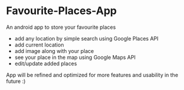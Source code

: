 # Favourite-Places-App
An android app to store your favourite places

- add any location by simple search using Google Places API
- add current location
- add image along with your place
- see your place in the map using Google Maps API
- edit/update added places

App will be refined and optimized for more features and usability in the future :)

